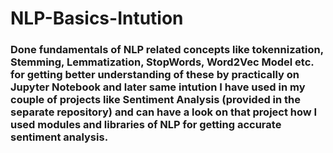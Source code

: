 # NLP-Basics-Intution

### Done fundamentals of NLP related concepts like tokennization, Stemming, Lemmatization, StopWords, Word2Vec Model etc. for getting better understanding of these by practically on Jupyter Notebook and later same intution I have used in my couple of projects like Sentiment Analysis (provided in the separate repository) and can have a look on that project how I used modules and libraries of NLP for getting accurate sentiment analysis.
